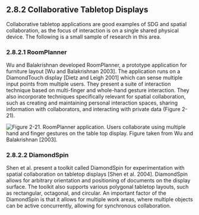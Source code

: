## 2.8.2 Collaborative Tabletop Displays

Collaborative tabletop applications are good examples of SDG and spatial collaboration, as the focus of interaction is on a single shared physical device. The following is a small sample of research in this area.

### 2.8.2.1 RoomPlanner

Wu and Balakrishnan developed RoomPlanner, a prototype application for furniture layout [Wu and Balakrishnan 2003]. The application runs on a DiamondTouch display [Dietz and Leigh 2001] which can sense multiple input points from multiple users. They present a suite of interaction technique based on multi-finger and whole-hand gesture interaction. They also incorporate techniques specifically relevant for spatial collaboration, such as creating and maintaining personal interaction spaces, sharing information with collaborators, and interacting with private data (Figure 2-21).

![Figure 2-21. RoomPlanner application. Users collaborate using multiple hand and finger gestures on the table top display. Figure taken from Wu and Balakrishnan [2003].](collaborative_tabletop_displays_image.jpg)

### 2.8.2.2 DiamondSpin

Shen et al. present a toolkit called DiamondSpin for experimentation with spatial collaboration on tabletop displays [Shen et al. 2004]. DiamondSpin allows for arbitrary orientation and positioning of documents on the display surface. The toolkit also supports various polygonal tabletop layouts, such as rectangular, octagonal, and circular. An important factor of the DiamondSpin is that it allows for multiple work areas, where multiple objects can be active concurrently, allowing for synchronous collaboration.
